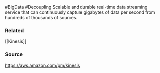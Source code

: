 #BigData #Decoupling 
Scalable and durable real-time data streaming service that can continuously capture gigabytes of data per second from hundreds of thousands of sources.

### Related
[[Kinesis]]
### Source
https://aws.amazon.com/pm/kinesis